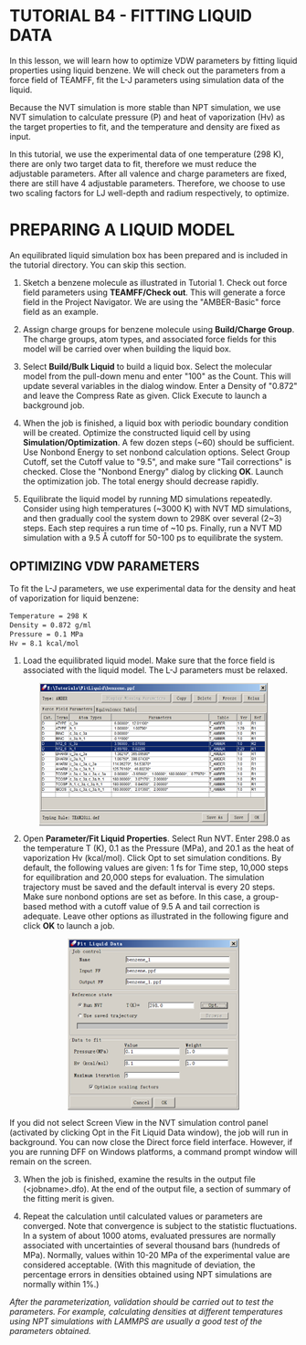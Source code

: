 # TUTORIAL B4 - FITTING LIQUID DATA 

In this lesson, we will learn how to optimize VDW parameters by fitting liquid properties using liquid benzene. We will check out the parameters from a force field of TEAMFF, fit the L-J parameters using simulation data of the liquid.

Because the NVT simulation is more stable than NPT simulation, we use NVT simulation to calculate pressure (P) and heat of vaporization (Hv) as the target properties to fit, and the temperature and density are fixed as input.

In this tutorial, we use the experimental data of one temperature (298 K), there are only two target data to fit, therefore we must reduce the adjustable parameters. After all valence and charge parameters are fixed, there are still have 4 adjustable parameters. Therefore, we choose to use two scaling factors for LJ well-depth and radium respectively, to optimize. 

# PREPARING A LIQUID MODEL

An equilibrated liquid simulation box has been prepared and is included in the tutorial directory. You can skip this section. 

1.	Sketch a benzene molecule as illustrated in Tutorial 1. Check out force field parameters using **TEAMFF/Check out**. This will generate a force field in the Project Navigator. We are using the "AMBER-Basic" force field as an example.

2.	Assign charge groups for benzene molecule using **Build/Charge Group**. The charge groups, atom types, and associated force fields for this model will be carried over when building the liquid box. 

3.	Select **Build/Bulk Liquid** to build a liquid box. Select the molecular model from the pull-down menu and enter "100" as the Count. This will update several variables in the dialog window. Enter a Density of "0.872" and leave the Compress Rate as given. Click Execute to launch a background job.

4.	When the job is finished, a liquid box with periodic boundary condition will be created. Optimize the constructed liquid cell by using **Simulation/Optimization**. A few dozen steps (~60) should be sufficient. Use Nonbond Energy to set nonbond calculation options. Select Group Cutoff, set the Cutoff value to "9.5", and make sure "Tail corrections" is checked. Close the "Nonbond Energy" dialog by clicking **OK**. Launch the optimization job. The total energy should decrease rapidly. 

5.	Equilibrate the liquid model by running MD simulations repeatedly. Consider using high temperatures (~3000 K) with NVT MD simulations, and then gradually cool the system down to 298K over several (2~3) steps. Each step requires a run time of ~10 ps. Finally, run a NVT MD simulation with a 9.5 Å cutoff for 50-100 ps to equilibrate the system. 

## OPTIMIZING VDW PARAMETERS

To fit the L-J parameters, we use experimental data for the density and heat of vaporization for liquid benzene:
```
Temperature = 298 K
Density = 0.872 g/ml
Pressure = 0.1 MPa
Hv = 8.1 kcal/mol 
```
1.	Load the equilibrated liquid model. Make sure that the force field is associated with the liquid model. The L-J parameters must be relaxed. 
 
<img src="./image.png" 
    alt="alt text" 
    width="400" height="250"
    style="display: block; margin: 0 auto" />

2.	Open **Parameter/Fit Liquid Properties**. Select Run NVT. Enter 298.0 as the temperature T (K), 0.1 as the Pressure (MPa), and 20.1 as the heat of vaporization Hv (kcal/mol). Click Opt to set simulation conditions. By default, the following values are given: 1 fs for Time step, 10,000 steps for equilibration and 20,000 steps for evaluation. The simulation trajectory must be saved and the default interval is every 20 steps. Make sure nonbond options are set as before. In this case, a group-based method with a cutoff value of 9.5 A and tail correction is adequate. Leave other options as illustrated in the following figure and click **OK** to launch a job.

<img src="./image-1.png" 
    alt="alt text" 
    width="300" height="300"
    style="display: block; margin: 0 auto" />

If you did not select Screen View in the NVT simulation control panel (activated by clicking Opt in the Fit Liquid Data window), the job will run in background. You can now close the Direct force field interface. However, if you are running DFF on Windows platforms, a command prompt window will remain on the screen. 

3.	When the job is finished, examine the results in the output file (\<jobname\>.dfo). At the end of the output file, a section of summary of the fitting merit is given.

4.	Repeat the calculation until calculated values or parameters are converged. Note that convergence is subject to the statistic fluctuations. In a system of about 1000 atoms, evaluated pressures are normally associated with uncertainties of several thousand bars (hundreds of MPa). Normally, values within 10-20 MPa of the experimental value are considered acceptable. (With this magnitude of deviation, the percentage errors in densities obtained using NPT simulations are normally within 1%.)  

*After the parameterization, validation should be carried out to test the parameters. For example, calculating densities at different temperatures using NPT simulations with LAMMPS are usually a good test of the parameters obtained.* 

